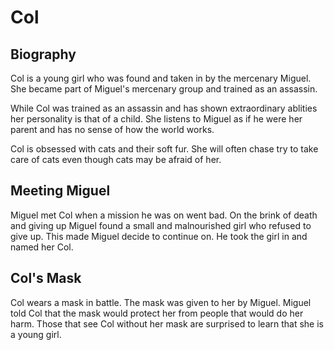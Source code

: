 # Col

## Biography

Col is a young girl who was found and taken in by the mercenary Miguel.  She became part of Miguel's mercenary group and trained as an assassin.

While Col was trained as an assassin and has shown extraordinary ablities her personality is that of a child.  She listens to Miguel as if he were her parent and has no sense of how the world works.

Col is obsessed with cats and their soft fur.  She will often chase try to take care of cats even though cats may be afraid of her.

## Meeting Miguel

Miguel met Col when a mission he was on went bad. On the brink of death and giving up Miguel found a small and malnourished girl who refused to give up. This made Miguel decide to continue on.  He took the girl in and named her Col.

## Col's Mask

Col wears a mask in battle.  The mask was given to her by Miguel.  Miguel told Col that the mask would protect her from people that would do her harm.  Those that see Col without her mask are surprised to learn that she is a young girl.